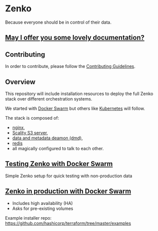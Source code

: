 # Zenko

Because everyone should be in control of their data.


## [May I offer you some lovely documentation?](TODO:DOCUMENTATION_LINK_HERE)


## Contributing

In order to contribute, please follow the
[Contributing Guidelines](
https://github.com/scality/Guidelines/blob/master/CONTRIBUTING.md).

## Overview

This repository will include installation resources to deploy the full Zenko
stack over different orchestration systems.

We started with [Docker Swarm](https://docs.docker.com/engine/swarm/) but others
like [Kubernetes](https://kubernetes.io/) will follow.

The stack is composed of:
- [nginx](https://nginx.org/en/),
- [Scality S3 server](https://github.com/scality/S3),
- [data and metadata deamon (dmd)](http://s3-server.readthedocs.io/en/latest/ARCHITECTURE/#data-metadata-daemon-architecture-and-operational-guide),
- [redis](https://redis.io/)
- all magically configured to talk to each other.

## [Testing Zenko with Docker Swarm](./swarm-testing)

Simple Zenko setup for quick testing with non-production data

## [Zenko in production with Docker Swarm](./swarm-production)

- Includes high availability (HA)
- Asks for pre-existing volumes


Example installer repo: https://github.com/hashicorp/terraform/tree/master/examples

